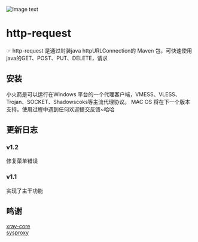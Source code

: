 
![Image text](https://github.com/HUANGZHENJIE2/RocketX/raw/main/resources/app.ico)
# http-request
☞ http-request 是通过封装java httpURLConnection的 Maven 包，可快速使用java的GET、POST、PUT、DELETE，请求
## 安装
小火箭是可以运行在Windows 平台的一个代理客户端，VMESS、VLESS、Trojan、SOCKET、Shadowscoks等主流代理协议。
MAC OS 将在下一个版本支持。使用过程中遇到任何欢迎提交反馈~哈哈
## 更新日志
### v1.2 
修复菜单错误
### v1.1 
实现了主干功能
## 鸣谢
[xray-core](https://github.com/XTLS/Xray-core)  
[sysproxy](https://github.com/Noisyfox/sysproxy)  

